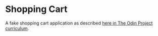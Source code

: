 # Shopping Cart

A fake shopping cart application as described [here in The Odin Project curriculum](https://www.theodinproject.com/lessons/node-path-react-new-shopping-cart).
